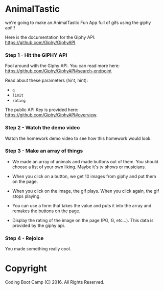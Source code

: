 # AnimalTastic

we're going to make an AnimalTastic Fun App full of gifs using the giphy api!!!

Here is the documentation for the Giphy API: https://github.com/Giphy/GiphyAPI

### Step 1 - Hit the GIPHY API

Fool around with the Giphy API. You can read more here: https://github.com/Giphy/GiphyAPI#search-endpoint

Read about these parameters (hint, hint): 
* `q`
* `limit`
* `rating`

The public API Key is provided here: https://github.com/Giphy/GiphyAPI#overview.

### Step 2 - Watch the demo video

Watch the homework demo video to see how this homework would look.

### Step 3 - Make an array of things

* We made an array of animals and made buttons out of them. You should choose a list of your own liking. Maybe it's tv shows or musicians.

* When you click on a button, we get 10 images from giphy and put them on the page. 

* When you click on the image, the gif plays. When you click again, the gif stops playing.

* You can use a form that takes the value and puts it into the array and remakes the buttons on the page.

* Display the rating of the image on the page (PG, G, etc...). This data is provided by the giphy api.

### Step 4 - Rejoice

You made something really cool.

# Copyright
Coding Boot Camp (C) 2016. All Rights Reserved.